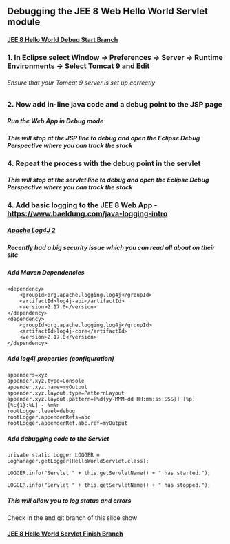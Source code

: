 ## Debugging the JEE 8 Web Hello World Servlet module

#### [JEE 8 Hello World Debug Start Branch](https://github.com/NicorDesigns/javawebdevcourse/tree/jee8web-debug-start)

### 1. In Eclipse select Window -> Preferences -> Server -> Runtime Environments -> Select Tomcat 9 and Edit

###### Ensure that your Tomcat 9 server is set up correctly

### 2. Now add in-line java code and a debug point to the JSP page

##### Run the Web App in Debug mode

##### This will stop at the JSP line to debug and open the Eclipse Debug Perspective where you can track the stack 

### 4. Repeat the process with the debug point in the servlet

##### This will stop at the servlet line to debug and open the Eclipse Debug Perspective where you can track the stack 

### 4. Add basic logging to the JEE 8 Web App - https://www.baeldung.com/java-logging-intro

##### [Apache Log4J 2](https://logging.apache.org/log4j/2.x/index.html)
##### Recently had a big security issue which you can read all about on their site

##### Add Maven Dependencies
	
	<dependency>
    	<groupId>org.apache.logging.log4j</groupId>
    	<artifactId>log4j-api</artifactId>
    	<version>2.17.0</version>
	</dependency>
	<dependency>
	    <groupId>org.apache.logging.log4j</groupId>
	    <artifactId>log4j-core</artifactId>
	    <version>2.17.0</version>
	</dependency>
	
##### Add log4j.properties (configuration)
	
	appenders=xyz
	appender.xyz.type=Console
	appender.xyz.name=myOutput
	appender.xyz.layout.type=PatternLayout
	appender.xyz.layout.pattern=[%d{yy-MMM-dd HH:mm:ss:SSS}] [%p] [%c{1}:%L] - %m%n
	rootLogger.level=debug
	rootLogger.appenderRefs=abc
	rootLogger.appenderRef.abc.ref=myOutput

	
##### Add debugging code to the Servlet

	private static Logger LOGGER = LogManager.getLogger(HelloWorldServlet.class);
	
	LOGGER.info("Servlet " + this.getServletName() + " has started.");
	
	LOGGER.info("Servlet " + this.getServletName() + " has stopped.");	


##### This will allow you to log status and errors 
 

Check in the end git branch of this slide show 
#### [JEE 8 Hello World Servlet Finish Branch](https://github.com/NicorDesigns/javawebdevcourse/tree/jee8web-servlet-finish)

    

